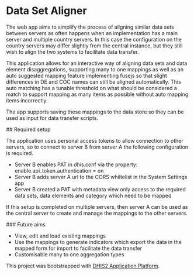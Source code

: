 # Data Set Aligner

The web app aims to simplify the process of aligning similar data sets between servers as often happens when an implementation has a main server and multiple country servers. In this case the configuration on the country servers may differ slightly from the central instance, but they still wish to align the two systems to facilitate data transfer.

This application allows for an interactive way of aligning data sets and data element disaggregations, supporting many to one mappings as well as an auto suggested mapping feature implementing fusejs so that slight differences in DE and COC names can still be aligned automatically. This auto matching has a tunable threshold on what should be considered a match to support mapping as many items as possible without auto mapping items incorrectly.

The app supports saving these mappings to the data store so they can be used as input for data transfer scripts.

## Required setup

The application uses personal access tokens to allow connection to other servers, so to connect to server B from server A the following configuration is required.

- Server B enables PAT in dhis.conf via the property: enable.api_token.authentication = on
- Server B adds server A url to the CORS whiltelist in the System Settings app
- Server B created a PAT with metadata view only access to the required data sets, data elements and category which need to be mapped

If this setup is completed on multiple servers, then server A can be used as the central server to create and manage the mappings to the other servers.

### Future aims

- View, edit and load existing mappings
- Use the mappings to generate indicators which export the data in the mapped form for import to facilitate the data transfer
- Customisable many to one aggregation types


This project was bootstrapped with [DHIS2 Application Platform](https://github.com/dhis2/app-platform).


